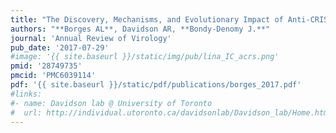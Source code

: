 ```yaml
---
title: "The Discovery, Mechanisms, and Evolutionary Impact of Anti-CRISPRs"
authors: "**Borges AL**, Davidson AR, **Bondy-Denomy J.**"
journal: 'Annual Review of Virology'
pub_date: '2017-07-29'
#image: '{{ site.baseurl }}/static/img/pub/lina_IC_acrs.png'
pmid: '28749735'
pmcid: 'PMC6039114'
pdf: '{{ site.baseurl }}/static/pdf/publications/borges_2017.pdf'
#links:
#- name: Davidson lab @ University of Toronto
#  url: http://individual.utoronto.ca/davidsonlab/Davidson_lab/Home.html
---
```

